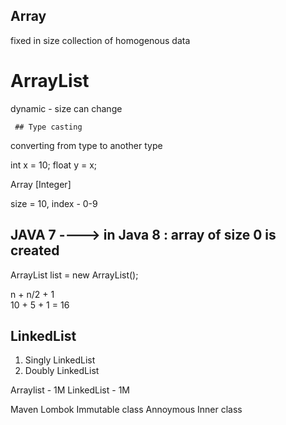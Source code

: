 ## Array 
fixed in size 
collection of homogenous data 


# ArrayList
dynamic - size can change 



     ## Type casting 
converting from type to another type 

int x = 10;
float y = x;




Array [Integer]

size = 10,    index - 0-9
## JAVA 7    ----> in Java 8 : array of size 0 is created 
ArrayList<Intger> list = new ArrayList();  


n + n/2 + 1   
10 + 5 + 1   = 16






## LinkedList 
1. Singly LinkedList 
2. Doubly LinkedList 


Arraylist - 1M 
LinkedList - 1M 








Maven 
Lombok 
Immutable class 
Annoymous Inner class






